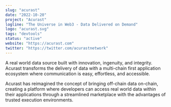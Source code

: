 ```yaml
---
slug: "acurast"
date: "2022-10-20"
project: "Acurast"
logline: "The Universe in Web3 - Data Delivered on Demand"
logo: "acurast.svg"
tags: "devtools"
status: "active"
website: "https://acurast.com"
twitter: "https://twitter.com/acurastnetwork"
---
```


A real world data source built with innovation, ingenuity, and integrity. Acurast transforms the delivery of data with a multi-chain first application ecosystem where communication is easy, effortless, and accessible.

Acurast has reimagined the concept of bringing off-chain data on-chain, creating a platform where developers can access real world data within their applications through a streamlined marketplace with the advantages of trusted execution environments.
